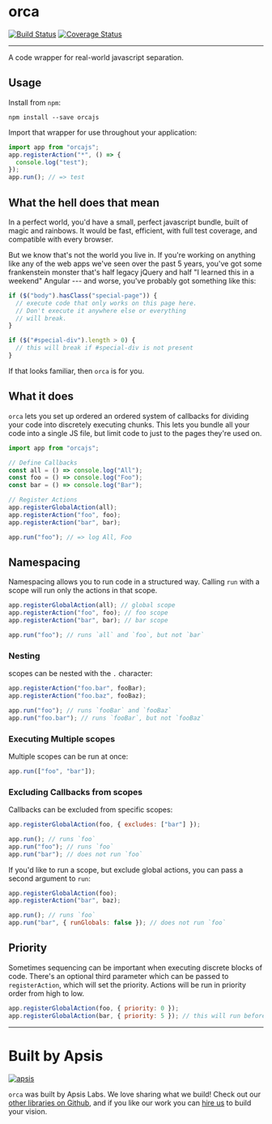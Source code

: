 # orca

[![Build Status](https://travis-ci.org/apsislabs/orca.svg?branch=master)](https://travis-ci.org/apsislabs/orca) [![Coverage Status](https://coveralls.io/repos/github/apsislabs/orca/badge.svg)](https://coveralls.io/github/apsislabs/orca)

---

A code wrapper for real-world javascript separation.

## Usage

Install from `npm`:

```
npm install --save orcajs
```

Import that wrapper for use throughout your application:

```js
import app from "orcajs";
app.registerAction("*", () => {
  console.log("test");
});
app.run(); // => test
```

## What the hell does that mean

In a perfect world, you'd have a small, perfect javascript bundle, built of magic and rainbows. It would be fast, efficient, with full test coverage, and compatible with every browser.

But we know that's not the world you live in. If you're working on anything like any of the web apps we've seen over the past 5 years, you've got some frankenstein monster that's half legacy jQuery and half "I learned this in a weekend" Angular --- and worse, you've probably got something like this:

```js
if ($("body").hasClass("special-page")) {
  // execute code that only works on this page here.
  // Don't execute it anywhere else or everything
  // will break.
}

if ($("#special-div").length > 0) {
  // this will break if #special-div is not present
}
```

If that looks familiar, then `orca` is for you.

## What it does

`orca` lets you set up ordered an ordered system of callbacks for dividing your code into discretely executing chunks. This lets you bundle all your code into a single JS file, but limit code to just to the pages they're used on.

```js
import app from "orcajs";

// Define Callbacks
const all = () => console.log("All");
const foo = () => console.log("Foo");
const bar = () => console.log("Bar");

// Register Actions
app.registerGlobalAction(all);
app.registerAction("foo", foo);
app.registerAction("bar", bar);

app.run("foo"); // => log All, Foo
```

## Namespacing

Namespacing allows you to run code in a structured way. Calling `run` with a scope will run only the actions in that scope.

```js
app.registerGlobalAction(all); // global scope
app.registerAction("foo", foo); // foo scope
app.registerAction("bar", bar); // bar scope

app.run("foo"); // runs `all` and `foo`, but not `bar`
```

### Nesting

scopes can be nested with the `.` character:

```js
app.registerAction("foo.bar", fooBar);
app.registerAction("foo.baz", fooBaz);

app.run("foo"); // runs `fooBar` and `fooBaz`
app.run("foo.bar"); // runs `fooBar`, but not `fooBaz`
```

### Executing Multiple scopes

Multiple scopes can be run at once:

```js
app.run(["foo", "bar"]);
```

### Excluding Callbacks from scopes

Callbacks can be excluded from specific scopes:

```js
app.registerGlobalAction(foo, { excludes: ["bar"] });

app.run(); // runs `foo`
app.run("foo"); // runs `foo`
app.run("bar"); // does not run `foo`
```

If you'd like to run a scope, but exclude global actions, you can pass a second argument to `run`:

```js
app.registerGlobalAction(foo);
app.registerAction("bar", baz);

app.run(); // runs `foo`
app.run("bar", { runGlobals: false }); // does not run `foo`
```

## Priority

Sometimes sequencing can be important when executing discrete blocks of code. There's an optional third parameter which can be passed to `registerAction`, which will set the priority. Actions will be run in priority order from high to low.

```js
app.registerGlobalAction(foo, { priority: 0 });
app.registerGlobalAction(bar, { priority: 5 }); // this will run before foo
```

---

# Built by Apsis

[![apsis](https://s3-us-west-2.amazonaws.com/apsiscdn/apsis.png)](https://www.apsis.io)

`orca` was built by Apsis Labs. We love sharing what we build! Check out our [other libraries on Github](https://github.com/apsislabs), and if you like our work you can [hire us](https://www.apsis.io/work-with-us/) to build your vision.
